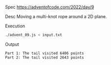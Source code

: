Spec https://adventofcode.com/2022/day/9

Desc Moving a multi-knot rope around a 2D plane.

Execution

```bash
./advent_09.js < input.txt
```

Output

```
Part 1: The tail visited 6406 points
Part 2: The tail visited 2643 points
```

